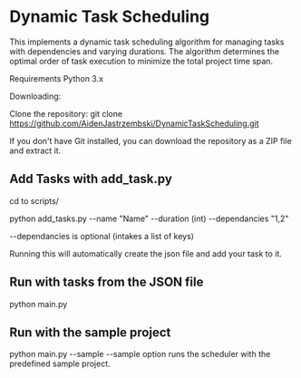 # Dynamic Task Scheduling

This implements a dynamic task scheduling algorithm for managing tasks with dependencies and varying durations. The algorithm determines the optimal order of task execution to minimize the total project time span.

Requirements
Python 3.x

Downloading:

Clone the repository:
git clone https://github.com/AidenJastrzembski/DynamicTaskScheduling.git

If you don't have Git installed, you can download the repository as a ZIP file and extract it.

## Add Tasks with add_task.py

cd to scripts/

python add_tasks.py --name "Name" --duration (int) --dependancies "1,2"

--dependancies is optional (intakes a list of keys)

Running this will automatically create the json file and add your task to it.

## Run with tasks from the JSON file

python main.py

## Run with the sample project

python main.py --sample
--sample option runs the scheduler with the predefined sample project.
